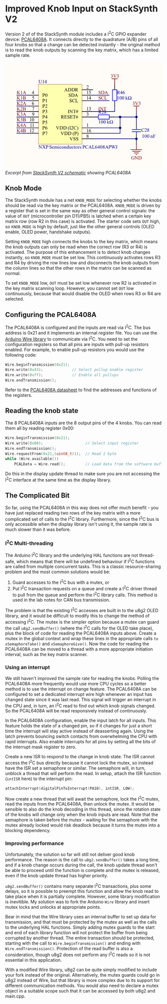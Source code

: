 # Improved Knob Input on StackSynth V2
Version 2 of of the StackSynth module includes a I<sup>2</sup>C GPIO expander device: [PCAL6408A](https://www.nxp.com/docs/en/data-sheet/PCAL6408A.pdf). It connects directly to the quadrature (A/B) pins of all four knobs so that a change can be detected instantly - the original method is to read the knob outputs by scanning the key matrix, which has a limited sample rate.

![PCAL6408A in the StackSynth](PCAL6408A.png)
*Excerpt from [StackSynth V2 schematic](StackSynth-v2.pdf) showing PCAL6408A*

## Knob Mode
The StackSynth module has a net `KNOB_MODE` for selecting whether the knobs should be read via the key matrix or the PCAL6408A. `KNOB_MODE` is driven by a register that is set in the same way as other general control signals: the value of `OUT` (microcontroller pin D11/PB5) is latched when a certain key matrix row (row R2 in this case) is activated. The starter code sets `OUT` high, so `KNOB_MODE` is high by default, just like the other general controls (OLED enable, OLED power, handshake outputs).

Setting `KNOB_MODE` high connects the knobs to the key matrix, which means the knob outputs can only be read when the correct row (R3 or R4) is activated. The purpose of this enhancement is to detect knob changes instantly, so `KNOB_MODE` must be set low. This continuously activates rows R3 and R4 by driving the row lines low and disconnects the knob outputs from the column lines so that the other rows in the matrix can be scanned as normal.

To set `KNOB_MODE` low, `OUT` must be set low whenever row R2 is activated in the key matrix scanning loop. However, you cannot set `OUT` low continuously, because that would disable the OLED when rows R3 or R4 are selected.

## Configuring the PCAL6408A
The PCAL6408A is configured and the inputs are read via I<sup>2</sup>C. The bus address is 0x21 and it implements an internal register file. You can use the [Arduino Wire library](https://docs.arduino.cc/language-reference/en/functions/communication/wire/) to communicate via I<sup>2</sup>C. You need to set the configuration registers so that all pins are inputs with pull-up resistors enabled. For example, to enable pull-up resistors you would use the following code:

```c++
Wire.beginTransmission(0x21);
Wire.write(0x43);             // Select pullup enable register
Wire.write(0xff);             // Enable all pullups
Wire.endTransmission();
```
Refer to the [PCAL6408A datasheet](https://www.nxp.com/docs/en/data-sheet/PCAL6408A.pdf) to find the addresses and functions of the registers.

## Reading the knob state
The 8 PCAL6408A inputs are the 8 output pins of the 4 knobs. You can read them all by reading register 0x00:

```c++
Wire.beginTransmission(0x21);
Wire.write(0x00);                   // Select input register
Wire.endTransmission();
Wire.requestFrom(0x21,(uint8_t)1);  // Read 1 byte
while (Wire.available())
    PCALData = Wire.read();         // Load data from the software buffer
```

Do this in the display update thread to make sure you are not accessing the I<sup>2</sup>C interface at the same time as the display library.

## The Complicated Bit
So far, using the PCAL6408A in this way does not offer much benefit - you have just replaced reading two rows of the key matrix with a more complicated set of calls to the I<sup>2</sup>C library. Furthermore, since the I<sup>2</sup>C bus is only accessible when the display library isn't using it, the sample rate is much slower than it was before.

### I<sup>2</sup>C Multi-threading

The Arduino I<sup>2</sup>C library and the underlying HAL functions are not thread-safe, which means that there will be undefined behaviour if I<sup>2</sup>C functions are called from multiple concurrent tasks. This is a classic resource-sharing problem and the most common solutions would be:

1. Guard accesses to the I<sup>2</sup>C bus with a mutex, or
2. Put I<sup>2</sup>C transaction requests on a queue and create a I<sup>2</sup>C driver thread to pull from the queue and perform the I<sup>2</sup>C library calls. This method is used in the lab notes for CAN bus transmission.

The problem is that the existing I<sup>2</sup>C accesses are built in to the u8g2 OLED library, and it would be difficult to modify this to change the method of accessing I<sup>2</sup>C. The mutex is the simpler option because a mutex can guard the call `u8g2.sendBuffer()` (where the I<sup>2</sup>C calls for the OLED take place), plus the block of code for reading the PCAL6408A inputs above. Create a mutex in the global context and wrap these lines in the appropriate calls `to xSemaphoreTake()` and `xSemaphoreGive()`. Now the code for reading the PCAL6408A can be moved to a thread with a more appropriate initiation interval, such as the key matrix scanner.

### Using an interrupt

We still haven't improved the sample rate for reading the knobs. Polling the PCAL6408A more frequently would use more CPU cycles so a better method is to use the interrupt on change feature. The PCAL6408A can be configured to set a dedicated interrupt wire high whenever an input has changed state since it was last read. This signal will trigger an interrupt in the CPU and, in turn, an I<sup>2</sup>C read to find out which knob signals changed. So the PCAL6408A will be read responsively instead of continuously.

In the PCAL6408A configuration, enable the input latch for all inputs. This feature holds the state of a changed pin, so if it changes for just a short time the interrupt will stay active instead of deasserting again. Using the latch prevents bouncing switch contacts from overwhelming the CPU with rapid interrupts. Also enable interrupts for all pins by setting all the bits of the interrupt mask register to zero.

Create a new ISR to respond to the change in knob state. The ISR cannot access the I<sup>2</sup>C bus directly because it cannot lock the mutex, so instead have the ISR set a semaphore or similar. The semaphore will, in turn, unblock a thread that will perform the read. In setup, attach the ISR function (`intISR` here) to the interrupt pin:

```c++
attachInterrupt(digitalPinToInterrupt(PA10), intISR, LOW);
```

Now create a new thread that will await the semaphore, lock the I<sup>2</sup>C mutex, read the inputs from the PCAL6408A, then unlock the mutex. It would be sensible to also do the knob decoding in this thread, since the rotation state of the knobs will change only when the knob inputs are read. Note that the semaphore is taken before the mutex - waiting for the semaphore with the mutex already locked would risk deadlock because it turns the mutex into a blocking dependency.

### Improving performance

Unfortunately, the solution so far will still not deliver good knob performance. The reason is the call to `u8g2.sendBuffer()` takes a long time, and if a knob change occurs during the call, the knob update thread won't be able to proceed until the function is complete and the mutex is released, even if the knob update thread has higher priority.

`u8g2.sendBuffer()` contains many separate I<sup>2</sup>C transactions, plus some delays, so it is possible to preempt this function and allow the knob read to take place when it is partially complete. However, some library modification is inevitible. My solution was to fork the Arduino `Wire` library and insert mutex locks and unlocks at appropriate points.

Bear in mind that the Wire library uses an internal buffer to set up data for transmission, and that must be protected by the mutex as well as the calls to the underlying HAL functions. Simply adding mutex guards to the start and end of each library function will not protect the buffer from being corrupted by another thread. The entire transaction should be protected, starting with the call to `Wire.beginTransmission()` and ending with `Wire.endTransmission()`. Protection of the read buffer is also a consideration, though u8g2 does not perform any I<sup>2</sup>C reads so it is not essential in this application.

With a modified Wire library, u8g2 can be quite simply modified to include your fork instead of the original. Alternatively, the mutex guards could go in u8g2 instead of Wire, but that library is more complex due to its support for different communication methods. You would also need to declare a mutex object in a suitable scope such that it can be accessed by both u8g2 and main.cpp.
